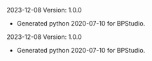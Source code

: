 2023-12-08 Version: 1.0.0
- Generated python 2020-07-10 for BPStudio.

2023-12-08 Version: 1.0.0
- Generated python 2020-07-10 for BPStudio.

